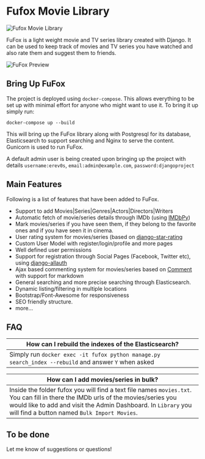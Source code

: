 # Fufox Movie Library
![Fufox Movie Library](https://i.imgur.com/qDUkNPH.png "Fufox Movie Library")

FuFox is a light weight movie and TV series library created with Django. It can be used to keep track of movies and TV series you have watched and also rate them and suggest them to friends.  
  
![FuFox Preview](https://media.giphy.com/media/YMv3cvTmulnKnAf0LC/giphy.gif)
## Bring Up FuFox
The project is deployed using `docker-compose`. This allows everything to be set up with minimal effort for anyone who might want to use it.
To bring it up simply run:
~~~~
docker-compose up --build
~~~~

This will bring up the FuFox library along with Postgresql for its database, Elasticsearch to support searching and Nginx to serve the content. Gunicorn is used to run FuFox.

A default admin user is being created upon bringing up the project with details
`username:erev0s`, `email:admin@example.com`, `password:djangoproject`


## Main Features
Following is a list of features that have been added to FuFox.
 - Support to add Movies|Series|Genres|Actors|Directors|Writers
 - Automatic fetch of movie/series details through IMDb (using [IMDbPy](https://github.com/alberanid/imdbpy))
 - Mark movies/series if you have seen them, if they belong to the favorite ones and if you have seen it in cinema.
 - User rating system for movies/series (based on [django-star-rating](https://github.com/wildfish/django-star-ratings)
 - Custom User Model with register/login/profile and more pages
 - Well defined user permissions
 - Support for registration through Social Pages (Facebook, Twitter etc), using [django-allauth](https://github.com/pennersr/django-allauth)
 - Ajax based commenting system for movies/series based on [Comment](https://github.com/Radi85/Comment) with support for markdown
 - General searching and more precise searching through Elasticsearch.
 - Dynamic listing/filtering in multiple locations
 - Bootstrap/Font-Awesome for responsiveness
 - SEO friendly structure.
 - more...



## FAQ
How can I rebuild the indexes of the Elasticsearch? |
--- |
Simply run `docker exec -it fufox python manage.py search_index --rebuild` and answer `Y` when asked |

How can I add movies/series in bulk? |
--- |
Inside the folder fufox you will find a text file names `movies.txt`. You can fill in there the IMDb urls of the movies/series you would like to add and visit the Admin Dashboard. In `Library` you will find a button named `Bulk Import Movies`. |


## To be done
Let me know of suggestions or questions!
